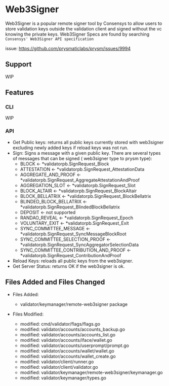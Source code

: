 # Web3Signer

Web3Signer is a popular remote signer tool by Consensys to allow users to store validation keys outside the validation
client and signed without the vc knowing the private keys. Web3Signer Specs are found by
searching `Consensys' Web3Signer API specification`

issue: https://github.com/prysmaticlabs/prysm/issues/9994

## Support

WIP

## Features

### CLI

WIP

### API

- Get Public keys: returns all public keys currently stored with web3signer excluding newly added keys if reload keys
  was not run.
- Sign: Signs a message with a given public key. There are several types of messages that can be signed ( web3signer
  type to prysm type):
    - BLOCK <- *validatorpb.SignRequest_Block
    - ATTESTATION <- *validatorpb.SignRequest_AttestationData
    - AGGREGATE_AND_PROOF <- *validatorpb.SignRequest_AggregateAttestationAndProof
    - AGGREGATION_SLOT <- *validatorpb.SignRequest_Slot
    - BLOCK_ALTAIR <- *validatorpb.SignRequest_BlockAltair
    - BLOCK_BELLATRIX <- *validatorpb.SignRequest_BlockBellatrix
    - BLINDED_BLOCK_BELLATRIX <- *validatorpb.SignRequest_BlindedBlockBellatrix
    - DEPOSIT <- not supported
    - RANDAO_REVEAL <- *validatorpb.SignRequest_Epoch
    - VOLUNTARY_EXIT <- *validatorpb.SignRequest_Exit
    - SYNC_COMMITTEE_MESSAGE <- *validatorpb.SignRequest_SyncMessageBlockRoot
    - SYNC_COMMITTEE_SELECTION_PROOF <- *validatorpb.SignRequest_SyncAggregatorSelectionData
    - SYNC_COMMITTEE_CONTRIBUTION_AND_PROOF <- *validatorpb.SignRequest_ContributionAndProof
- Reload Keys: reloads all public keys from the web3signer.
- Get Server Status: returns OK if the web3signer is ok.

## Files Added and Files Changed

- Files Added:
    - validator/keymanager/remote-web3signer package

- Files Modified:
    - modified:   cmd/validator/flags/flags.go
    - modified:   validator/accounts/accounts_backup.go
    - modified:   validator/accounts/accounts_list.go
    - modified:   validator/accounts/iface/wallet.go
    - modified:   validator/accounts/userprompt/prompt.go
    - modified:   validator/accounts/wallet/wallet.go
    - modified:   validator/accounts/wallet_create.go
    - modified:   validator/client/runner.go
    - modified:   validator/client/validator.go
    - modified:   validator/keymanager/remote-web3signer/keymanager.go
    - modified:   validator/keymanager/types.go